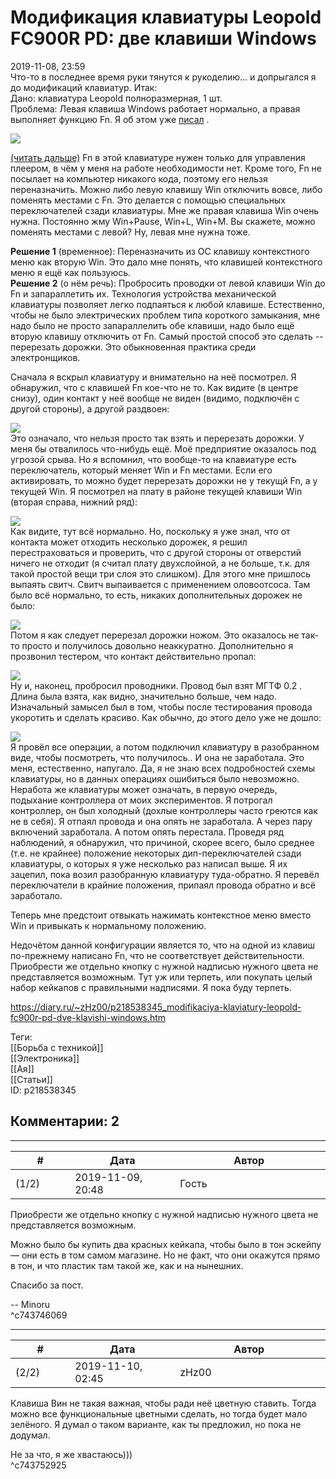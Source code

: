Модификация клавиатуры Leopold FC900R PD: две клавиши Windows
=============================================================

  
2019-11-08, 23:59  
 Что-то в последнее время руки тянутся к рукоделию... и допрыгался я до модификаций клавиатур. Итак:   
 Дано: клавиатура Leopold полноразмерная, 1 шт.   
 Проблема: Левая клавиша Windows работает нормально, а правая выполняет функцию Fn. Я об этом уже  [писал](Полгода%20с%20механической%20клавиатурой)  .   
   
   [![](pics/JRSO93Tl.jpg)](https://i.imgur.com/JRSO93T.jpg)     
   
  [(читать дальше)](https://zHz00.diary.ru/p218538345.htm?index=1#linkmore218538345m1)    Fn в этой клавиатуре нужен только для управления плеером, в чём у меня на работе необходимости нет. Кроме того, Fn не посылает на компьютер никакого кода, поэтому его нельзя переназначить. Можно либо левую клавишу Win отключить вовсе, либо поменять местами с Fn. Это делается с помощью специальных переключателей сзади клавиатуры. Мне же правая клавиша Win очень нужна. Постоянно жму Win+Pause, Win+L, Win+M. Вы скажете, можно поменять местами с левой? Ну, левая мне нужна тоже.   
   
  **Решение 1**  (временное): Переназначить из ОС клавишу контекстного меню как вторую Win. Это дало мне понять, что клавишей контекстного меню я ещё как пользуюсь.   
  **Решение 2**  (о нём речь): Пробросить проводки от левой клавиши Win до Fn и запараллетить их. Технология устройства механической клавиатуры позволяет легко подпаяться к любой клавише. Естественно, чтобы не было электрических проблем типа короткого замыкания, мне надо было не просто запараллелить обе клавиши, надо было ещё вторую клавишу отключить от Fn. Самый простой способ это сделать -- перерезать дорожки. Это обыкновенная практика среди электронщиков.   
   
 Сначала я вскрыл клавиатуру и внимательно на неё посмотрел. Я обнаружил, что с клавишей Fn кое-что не то. Как видите (в центре снизу), один контакт у неё вообще не виден (видимо, подключён с другой стороны), а другой раздвоен:   
   
   [![](pics/Iq0Wvd5l.jpg)](https://i.imgur.com/Iq0Wvd5.jpg)     
 Это означало, что нельзя просто так взять и перерезать дорожки. У меня бы отвалилось что-нибудь ещё. Моё предприятие оказалось под угрозой срыва. Но я вспомнил, что вообще-то на клавиатуре есть переключатель, который меняет Win и Fn местами. Если его активировать, то можно будет перерезать дорожки не у текущй Fn, а у текущей Win. Я посмотрел на плату в районе текущей клавиши Win (вторая справа, нижний ряд):   
   
   [![](pics/3HknVQ6l.jpg)](https://i.imgur.com/3HknVQ6.jpg)     
 Как видите, тут всё нормально. Но, поскольку я уже знал, что от контакта может отходить несколько дорожек, я решил перестраховаться и проверить, что с другой стороны от отверстий ничего не отходит (я считал плату двухслойной, а не больше, т.к. для такой простой вещи три слоя это слишком). Для этого мне пришлось выпаять свитч. Свитч выпаивается с применением оловоотсоса. Там было всё нормально, то есть, никаких дополнительных дорожек не было:   
   
   [![](pics/JqmBkXYl.jpg)](https://i.imgur.com/JqmBkXY.jpg)     
 Потом я как следует перерезал дорожки ножом. Это оказалось не так-то просто и получилось довольно неаккуратно. Дополнительно я прозвонил тестером, что контакт действительно пропал:   
   
   [![](pics/zZ8Xh1rl.jpg)](https://i.imgur.com/zZ8Xh1r.jpg)     
 Ну и, наконец, пробросил проводники. Провод был взят МГТФ 0.2 . Длина была взята, как видно, значительно больше, чем надо. Изначальный замысел был в том, чтобы после тестирования провода укоротить и сделать красиво. Как обычно, до этого дело уже не дошло:   
   
   [![](pics/QF3v2KAl.jpg)](https://i.imgur.com/QF3v2KA.jpg)     
 Я провёл все операции, а потом подключил клавиатуру в разобранном виде, чтобы посмотреть, что получилось.. И она не заработала. Это меня, естественно, напугало. Да, я не знаю всех подробностей схемы клавиатуры, но в данных операциях ошибиться было невозможно. Неработа же клавиатуры может означать, в первую очередь, подыхание контроллера от моих экспериментов. Я потрогал контроллер, он был холодный (дохлые контроллеры часто греются как не в себя). Я отпаял провода и она опять не заработала. А через пару включений заработала. А потом опять перестала. Проведя ряд наблюдений, я обнаружил, что причиной, скорее всего, было среднее (т.е. не крайнее) положение некоторых дип-переключателей сзади клавиатуры, о которых я уже несколько раз написал выше. Я их зацепил, пока возил разобранную клавиатуру туда-обратно. Я перевёл переключатели в крайние положения, припаял провода обратно и всё заработало.   
   
 Теперь мне предстоит отвыкать нажимать контекстное меню вместо Win и привыкать к нормальному положению.   
   
 Недочётом данной конфигурации является то, что на одной из клавиш по-прежнему написано Fn, что не соответствует действительности. Приобрести же отдельно кнопку с нужной надписью нужного цвета не представляется возможным. Тут уж или терпеть, или покупать целый набор кейкапов с правильными надписями. Я пока буду терпеть.     
  
<https://diary.ru/~zHz00/p218538345_modifikaciya-klaviatury-leopold-fc900r-pd-dve-klavishi-windows.htm>  
  
Теги:  
[[Борьба с техникой]]  
[[Электроника]]  
[[Ая]]  
[[Статьи]]  
ID: p218538345  


Комментарии: 2
--------------

  


---



|         #         |              Дата              |                     Автор                     |           ID           |
| --- | --- | --- | --- |
| (1/2) | 2019-11-09, 20:48 | Гость | c743746069 |

  
  Приобрести же отдельно кнопку с нужной надписью нужного цвета не представляется возможным.    
   
 Можно было бы купить два красных кейкапа, чтобы было в тон эскейпу — они есть в том самом магазине. Но не факт, что они окажутся прямо в тон, и что пластик там такой же, как и на нынешних.   
   
 Спасибо за пост.   
   
 -- Minoru   
 ^c743746069

---



|         #         |              Дата              |                     Автор                     |           ID           |
| --- | --- | --- | --- |
| (2/2) | 2019-11-10, 02:45 | zHz00 | c743752925 |

  
 Клавиша Вин не такая важная, чтобы ради неё цветную ставить. Тогда можно все функциональные цветными сделать, но тогда будет мало зелёного. Я думал о таком варианте, как ты предложил, но пока не додумал.   
   
 Не за что, я же хвастаюсь)))   
 ^c743752925